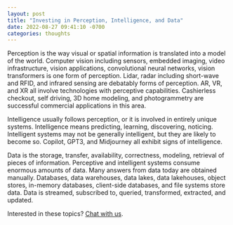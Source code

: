 ```yaml
---
layout: post
title: "Investing in Perception, Intelligence, and Data"
date: 2022-08-27 09:41:10 -0700
categories: thoughts
---
```


Perception is the way visual or spatial information is translated into a model of the world. Computer vision including sensors, embedded imaging, video infrastructure, vision applications, convolutional neural networks, vision transformers is one form of perception. Lidar, radar including short-wave and RFID, and infrared sensing are debatably forms of perception. AR, VR, and XR all involve technologies with perceptive capabilities. Cashierless checkout, self driving, 3D home modeling, and photogrammetry are successful commercial applications in this area.

Intelligence usually follows perception, or it is involved in entirely unique systems. Intelligence means predicting, learning, discovering, noticing. Intelligent systems may not be generally intelligent, but they are likely to become so. Copilot, GPT3, and Midjourney all exhibit signs of intelligence.

Data is the storage, transfer, availability, correctness, modeling, retrieval of pieces of information. Perceptive and intelligent systems consume enormous amounts of data. Many answers from data today are obtained manually. Databases, data warehouses, data lakes, data lakehouses, object stores, in-memory databases, client-side databases, and file systems store data. Data is streamed, subscribed to, queried, transformed, extracted, and updated.

Interested in these topics? [Chat with us](https://discord.gg/XeB4Da8kFr).
